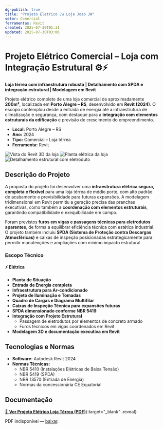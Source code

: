 ```yaml
---
dg-publish: true
title: "Projeto Eletrico Jw Loja Joao JW"
setor: Comercial
ferramentas: Revit
created: 2025-07-30T01:31
updated: 2025-07-30T03:06
---
```


# Projeto Elétrico Comercial – Loja com Integração Estrutural ⚙️⚡

**Loja térrea com infraestrutura robusta | Detalhamento com SPDA e integração estrutural | Modelagem em Revit**

Projeto elétrico completo de uma loja comercial de aproximadamente **200m²**, localizada em **Porto Alegre – RS**, desenvolvido em **Revit (2024)**. O escopo contemplou desde a entrada de energia até a infraestrutura de climatização e segurança, com destaque para a **integração com elementos estruturais da edificação** e previsão de crescimento do empreendimento.

- **Local:** Porto Alegre – RS  
- **Ano:** 2024  
- **Tipo:** Comercial – Loja térrea  
- **Ferramenta:** Revit

<div class="project-gallery reveal">
  <img src="/assets/imagens/capa_thumb.jpg_loja-joao.jpg" alt="Vista do Revit 3D da loja" class="gallery-thumb" loading="lazy">
  <img src="/assets/imagens/planta_thumb.jpg_loja-joao.jpg" alt="Planta elétrica da loja" class="gallery-thumb" loading="lazy">
  <img src="/assets/imagens/estrutura_thumb.jpg_loja-joao.jpg" alt="Detalhamento estrutural com eletroduto" class="gallery-thumb" loading="lazy">
</div>

## Descrição do Projeto

A proposta do projeto foi desenvolver uma **infraestrutura elétrica segura, completa e flexível** para uma loja térrea de médio porte, com alto padrão de acabamento e previsibilidade para futuras expansões. A modelagem tridimensional em Revit permitiu a geração precisa das pranchas executivas, como também a **coordenação com elementos estruturais**, garantindo compatibilidade e exequibilidade em campo.

Foram previstos **furos em vigas e passagens técnicas para eletrodutos aparentes**, de forma a equilibrar eficiência técnica com estética industrial. O projeto também incluiu **SPDA (Sistema de Proteção contra Descargas Atmosféricas)** e caixas de inspeção posicionadas estrategicamente para permitir manutenções e ampliações com mínimo impacto estrutural.

### Escopo Técnico

#### ⚡ Elétrica
- **Planta de Situação**
- **Entrada de Energia completa**
- **Infraestrutura para Ar-condicionado**
- **Projeto de Iluminação e Tomadas**
- **Quadro de Cargas e Diagrama Multifilar**
- **Caixas de Inspeção Técnica para expansões futuras**
- **SPDA dimensionado conforme NBR 5419**
- **Integração com Projeto Estrutural**  
  - Passagem de eletrodutos por elementos de concreto armado
  - Furos técnicos em vigas coordenados em Revit
- **Modelagem 3D e documentação executiva em Revit**

## Tecnologias e Normas

- **Software:** Autodesk Revit 2024  
- **Normas Técnicas:**  
  - NBR 5410 (Instalações Elétricas de Baixa Tensão)  
  - NBR 5419 (SPDA)  
  - NBR 13570 (Entrada de Energia)  
  - Normas da concessionária CE Equatorial  

## Documentação

[📄 **Ver Projeto Elétrico Loja Térrea (PDF)**](/assets/pdfs/loja_terrea_2024.pdf_loja-joao.pdf){:target="_blank" .reveal}  

<div class="pdf-container reveal">
  <object data="/assets/pdfs/loja_terrea_2024.pdf#toolbar=0"
          type="application/pdf" width="100%" height="500">
    <p>PDF indisponível — <a href="/assets/pdfs/loja_terrea_2024.pdf" target="_blank">baixar</a>.</p>
  </object>
</div>

